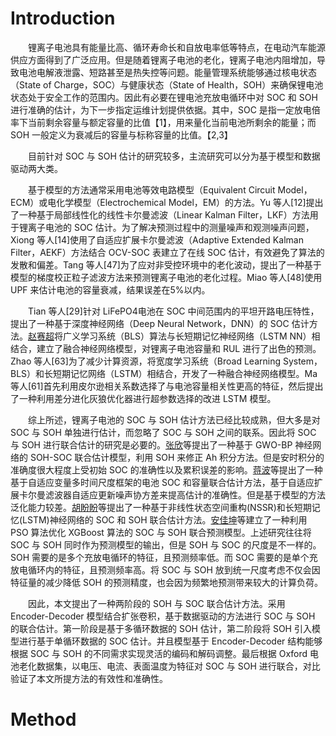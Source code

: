 # Introduction
&emsp;&emsp;锂离子电池具有能量比高、循环寿命长和自放电率低等特点，在电动汽车能源供应方面得到了广泛应用。但是随着锂离子电池的老化，锂离子电池内阻增加，导致电池电解液泄露、短路甚至是热失控等问题。能量管理系统能够通过核电状态（State of Charge，SOC）与健康状态（State of Health，SOH）来确保锂电池状态处于安全工作的范围内。因此有必要在锂电池充放电循环中对 SOC 和 SOH 进行准确的估计，为下一步指定运维计划提供依据。其中，SOC 是指一定放电倍率下当前剩余容量与额定容量的比值【1】，用来量化当前电池所剩余的能量；而 SOH 一般定义为衰减后的容量与标称容量的比值。【2,3】

&emsp;&emsp;目前针对 SOC 与 SOH 估计的研究较多，主流研究可以分为基于模型和数据驱动两大类。

&emsp;&emsp;基于模型的方法通常采用电池等效电路模型（Equivalent Circuit Model，ECM）或电化学模型（Electrochemical Model，EM）的方法。Yu 等人[12]提出了一种基于局部线性化的线性卡尔曼滤波（Linear Kalman Filter，LKF）方法用于锂离子电池的 SOC 估计。为了解决预测过程中的测量噪声和观测噪声问题，Xiong 等人[14]使用了自适应扩展卡尔曼滤波（Adaptive Extended Kalman Filter，AEKF）方法结合 OCV-SOC 表建立了在线 SOC 估计，有效避免了算法的发散和偏差。Tang 等人[47]为了应对非受控环境中的老化波动，提出了一种基于模型的梯度校正粒子滤波方法来预测锂离子电池的老化过程。Miao 等人[48]使用 UPF 来估计电池的容量衰减，结果误差在5%以内。

&emsp;&emsp;Tian 等人[29]针对 LiFePO4电池在 SOC 中间范围内的平坦开路电压特性，提出了一种基于深度神经网络（Deep Neural Network，DNN）的 SOC 估计方法。[赵赛超](https://www.sciencedirect.com/science/article/pii/S2352152X22009082)将广义学习系统（BLS）算法与长短期记忆神经网络（LSTM NN）相结合，建立了融合神经网络模型，对锂离子电池容量和 RUL 进行了出色的预测。Zhao 等人[63]为了减少计算资源，将宽度学习系统（Broad Learning System，BLS）和长短期记忆网络（LSTM）相结合，开发了一种融合神经网络模型。Ma 等人[61]首先利用皮尔逊相关系数选择了与电池容量相关性更高的特征，然后提出了一种利用差分进化灰狼优化器进行超参数选择的改进 LSTM 模型。

&emsp;&emsp;综上所述，锂离子电池的 SOC 与 SOH 估计方法已经比较成熟，但大多是对 SOC 与 SOH 单独进行估计，而忽略了 SOC 与 SOH 之间的联系。因此将 SOC 与 SOH 进行联合估计的研究是必要的。[张欣](https://webofscience.clarivate.cn/wos/alldb/full-record/WOS:000909216300001)等提出了一种基于 GWO-BP 神经网络的 SOH-SOC 联合估计模型，利用 SOH 来修正 Ah 积分方法。但是安时积分的准确度很大程度上受初始 SOC 的准确性以及累积误差的影响。[蒋波](https://www.sciencedirect.com/science/article/pii/S0306261919312930)等提出了一种基于自适应变量多时间尺度框架的电池 SOC 和容量联合估计方法，基于自适应扩展卡尔曼滤波器自适应更新噪声协方差来提高估计的准确性。但是基于模型的方法泛化能力较差。[胡盼盼](https://www.mdpi.com/1996-1073/16/14/5313)等提出了一种基于非线性状态空间重构(NSSR)和长短期记忆(LSTM)神经网络的 SOC 和 SOH 联合估计方法。[安佳坤](https://www.mdpi.com/1996-1073/16/10/4243)等建立了一种利用 PSO 算法优化 XGBoost 算法的 SOC 与 SOH 联合预测模型。上述研究往往将 SOC 与 SOH 同时作为预测模型的输出，但是 SOH 与 SOC 的尺度是不一样的。SOH 需要的是多个充放电循环的特征，且预测频率低。而 SOC 需要的是单个充放电循环内的特征，且预测频率高。将 SOC 与 SOH 放到统一尺度考虑不仅会因特征量的减少降低 SOH 的预测精度，也会因为频繁地预测带来较大的计算负荷。

&emsp;&emsp;因此，本文提出了一种两阶段的 SOH 与 SOC 联合估计方法。采用 Encoder-Decoder 模型结合扩张卷积，基于数据驱动的方法进行 SOC 与 SOH 的联合估计。第一阶段是基于多循环数据的 SOH 估计，第二阶段将 SOH 引入模型进行基于单循环数据的 SOC 估计。并且模型基于 Encoder-Decoder 结构能够根据 SOC 与 SOH 的不同需求实现灵活的编码和解码调整。最后根据 Oxford 电池老化数据集，以电压、电流、表面温度为特征对 SOC 与 SOH 进行联合，对比验证了本文所提方法的有效性和准确性。

# Method
